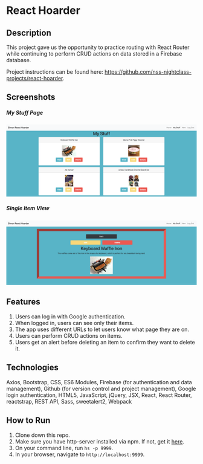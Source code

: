 # React Hoarder

## Description
This project gave us the opportunity to practice routing with React Router while continuing to perform CRUD actions on data stored in a Firebase database. 

Project instructions can be found here: https://github.com/nss-nightclass-projects/react-hoarder.

## Screenshots
##### My Stuff Page
![My Stuff Page](./hoarder-screenshots/my_stuff.png)

##### Single Item View
![Single View Page](./hoarder-screenshots/single_view.png)

## Features
1. Users can log in with Google authentication. 
1. When logged in, users can see only their items. 
1. The app uses different URLs to let users know what page they are on. 
1. Users can perform CRUD actions on items. 
1. Users get an alert before deleting an item to confirm they want to delete it. 

## Technologies
Axios, Bootstrap, CSS, ES6 Modules, Firebase (for authentication and data management), Github (for version control and project management), Google login authentication, HTML5, JavaScript, jQuery, JSX, React, React Router, reactstrap, REST API, Sass, sweetalert2, Webpack

## How to Run
1. Clone down this repo.
1. Make sure you have http-server installed via npm. If not, get it [here](https://www.npmjs.com/package/http-server).
1. On your command line, run `hs -p 9999`.
1. In your browser, navigate to `http://localhost:9999`.
